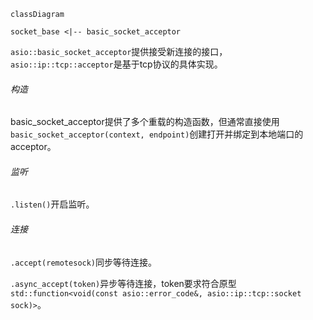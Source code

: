 ```mermaid
classDiagram

socket_base <|-- basic_socket_acceptor
```

`asio::basic_socket_acceptor`提供接受新连接的接口，`asio::ip::tcp::acceptor`是基于tcp协议的具体实现。

###### 构造

basic_socket_acceptor提供了多个重载的构造函数，但通常直接使用`basic_socket_acceptor(context, endpoint)`创建打开并绑定到本地端口的acceptor。

###### 监听

`.listen()`开启监听。

###### 连接

`.accept(remotesock)`同步等待连接。

`.async_accept(token)`异步等待连接，token要求符合原型`std::function<void(const asio::error_code&, asio::ip::tcp::socket sock)>`。